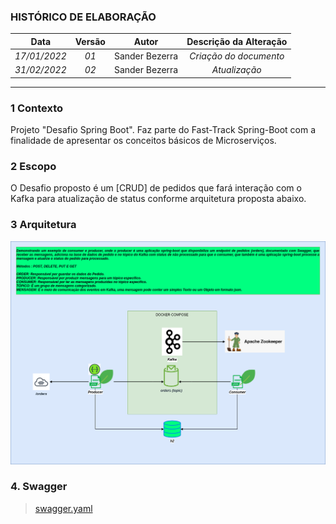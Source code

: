 ### **HISTÓRICO DE ELABORAÇÃO**
| **Data**     | **Versão**   | **Autor**                      | **Descrição da Alteração** |
|:------------:|:------------:|:------------------------------:|:--------------------------:|
| _17/01/2022_ | _01_         | Sander Bezerra  | _Criação do documento_   
| _31/02/2022_ | _02_         | Sander Bezerra  | _Atualização_    
---


### **1 Contexto**
Projeto "Desafio Spring Boot". Faz parte do Fast-Track Spring-Boot com a finalidade de apresentar os conceitos básicos de Microserviços.

### **2 Escopo**
O Desafio proposto é um [CRUD] de pedidos que fará interação com o Kafka para atualização de status conforme arquitetura proposta abaixo.

### **3 Arquitetura**

![nome](src/main/resources/static/img/fast-track-microservices-arquitetura.png)

### **4. Swagger**

> [swagger.yaml](src/main/resources/static/documents/swagger.yaml)
